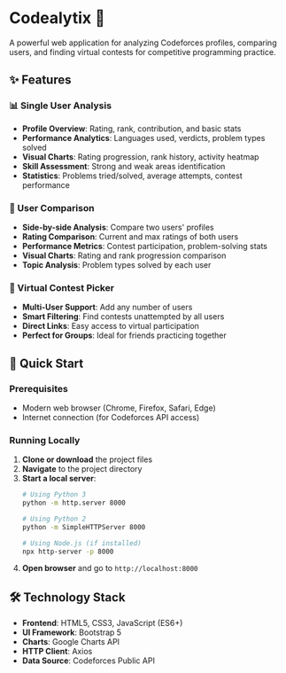# Codealytix 🚀

A powerful web application for analyzing Codeforces profiles, comparing users, and finding virtual contests for competitive programming practice.

## ✨ Features

### 📊 Single User Analysis
- **Profile Overview**: Rating, rank, contribution, and basic stats
- **Performance Analytics**: Languages used, verdicts, problem types solved
- **Visual Charts**: Rating progression, rank history, activity heatmap
- **Skill Assessment**: Strong and weak areas identification
- **Statistics**: Problems tried/solved, average attempts, contest performance

### 🔄 User Comparison
- **Side-by-side Analysis**: Compare two users' profiles
- **Rating Comparison**: Current and max ratings of both users
- **Performance Metrics**: Contest participation, problem-solving stats
- **Visual Charts**: Rating and rank progression comparison
- **Topic Analysis**: Problem types solved by each user

### 🎯 Virtual Contest Picker
- **Multi-User Support**: Add any number of users
- **Smart Filtering**: Find contests unattempted by all users
- **Direct Links**: Easy access to virtual participation
- **Perfect for Groups**: Ideal for friends practicing together

## 🚀 Quick Start

### Prerequisites
- Modern web browser (Chrome, Firefox, Safari, Edge)
- Internet connection (for Codeforces API access)

### Running Locally

1. **Clone or download** the project files
2. **Navigate** to the project directory
3. **Start a local server**:
   ```bash
   # Using Python 3
   python -m http.server 8000
   
   # Using Python 2
   python -m SimpleHTTPServer 8000
   
   # Using Node.js (if installed)
   npx http-server -p 8000
   ```
4. **Open browser** and go to `http://localhost:8000`

## 🛠️ Technology Stack

- **Frontend**: HTML5, CSS3, JavaScript (ES6+)
- **UI Framework**: Bootstrap 5
- **Charts**: Google Charts API
- **HTTP Client**: Axios
- **Data Source**: Codeforces Public API
